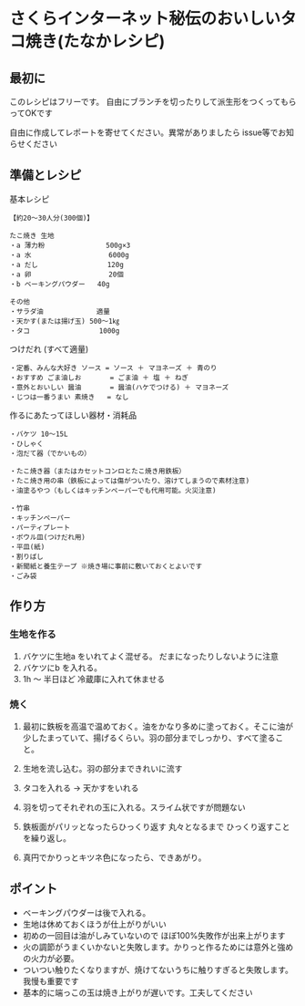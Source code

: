 
# さくらインターネット秘伝のおいしいタコ焼き(たなかレシピ)

## 最初に

このレシピはフリーです。
自由にブランチを切ったりして派生形をつくってもらってOKです

自由に作成してレポートを寄せてください。異常がありましたら issue等でお知らせください

## 準備とレシピ

基本レシピ
```
【約20～30人分(300個)】

たこ焼き 生地
・a 薄力粉               500g×3
・a 水                   6000g
・a だし                 120g
・a 卵                   20個
・b ベーキングパウダー   40g

その他
・サラダ油             適量
・天かす(または揚げ玉) 500～1㎏
・タコ                 1000g
```

つけだれ (すべて適量)
```
・定番、みんな大好き ソース = ソース ＋ マヨネーズ ＋ 青のり
・おすすめ ごま油しお       = ごま油 ＋ 塩 ＋ ねぎ
・意外とおいしい 醤油       = 醤油(ハケでつける) ＋ マヨネーズ
・じつは一番うまい 素焼き   = なし
```
作るにあたってほしい器材・消耗品
```
・バケツ 10～15L
・ひしゃく
・泡だて器（でかいもの）

・たこ焼き器（またはカセットコンロとたこ焼き用鉄板）
・たこ焼き用の串（鉄板によっては傷がついたり、溶けてしまうので素材注意)
・油塗るやつ（もしくはキッチンペーパーでも代用可能。火災注意)

・竹串
・キッチンペーパー
・パーティプレート
・ボウル皿(つけだれ用)
・平皿(紙)
・割りばし
・新聞紙と養生テープ ※焼き場に事前に敷いておくとよいです
・ごみ袋
```

## 作り方

### 生地を作る

1. バケツに生地a をいれてよく混ぜる。 だまになったりしないように注意
2. バケツにb を入れる。
3. 1h ～ 半日ほど 冷蔵庫に入れて休ませる

### 焼く

1. 最初に鉄板を高温で温めておく。油をかなり多めに塗っておく。そこに油が少したまっていて、揚げるくらい。羽の部分までしっかり、すべて塗ること。

2. 生地を流し込む。羽の部分まできれいに流す

3. タコを入れる → 天かすをいれる

4. 羽を切ってそれぞれの玉に入れる。スライム状ですが問題ない

5. 鉄板面がパリッとなったらひっくり返す 丸々となるまで ひっくり返すことを繰り返し。

6. 真円でかりっとキツネ色になったら、できあがり。

## ポイント


* ベーキングパウダーは後で入れる。
* 生地は休めておくほうが仕上がりがいい
* 初めの一回目は油がしみていないので ほぼ100%失敗作が出来上がります
* 火の調節がうまくいかないと失敗します。かりっと作るためには意外と強めの火力が必要。
* ついつい触りたくなりますが、焼けてないうちに触りすぎると失敗します。我慢も重要です
* 基本的に端っこの玉は焼き上がりが遅いです。工夫してください
